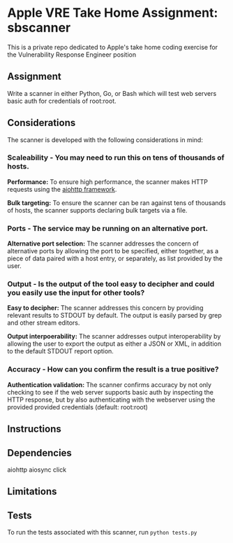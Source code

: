 # Apple VRE Take Home Assignment: sbscanner
This is a private repo dedicated to Apple's take home coding exercise for the Vulnerability Response Engineer position

## Assignment 
Write a scanner in either Python, Go, or Bash which will test web servers basic auth for credentials of root:root.

## Considerations
The scanner is developed with the following considerations in mind:
### Scaleability - You may need to run this on tens of thousands of hosts.
**Performance:** To ensure high performance, the scanner makes HTTP requests using the [aiohttp framework](https://docs.aiohttp.org/en/stable/).

**Bulk targeting:** To ensure the scanner can be ran against tens of thousands of hosts, the scanner supports declaring bulk targets via a file.

### Ports - The service may be running on an alternative port.
**Alternative port selection:** The scanner addresses the concern of alternative ports by allowing the port to be specified, either together, as a piece of data paired with a host entry, or separately, as list provided by the user.

### Output - Is the output of the tool easy to decipher and could you easily use the input for other tools?
**Easy to decipher:** The scanner addresses this concern by providing relevant results to STDOUT by default. The output is easily parsed by grep and other stream editors.

**Output interpoerability:** The scanner addresses output interoperability by allowing the user to export the output as either a JSON or XML, in addition to the default STDOUT report option.

### Accuracy - How can you confirm the result is a true positive?
**Authentication validation:** The scanner confirms accuracy by not only checking to see if the web server supports basic auth by inspecting the HTTP response, but by also authenticating with the webserver using the provided provided credentials (default: root:root)

## Instructions

## Dependencies
aiohttp
aiosync
click

## Limitations

## Tests
To run the tests associated with this scanner, run `python tests.py`
